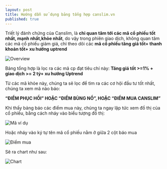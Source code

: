 ```yaml
---
layout: post
title: Hướng dẫn sử dụng bảng tổng hợp canslim.vn
published: true
---
```


Triết lý đánh chứng của Canslim, là **chỉ quan tâm tới các mã cổ phiếu tốt nhất, mạnh nhất,khỏe nhất**, do vậy trong phiên giao dịch, không quan tâm các mã cổ phiếu giảm giá, chỉ theo dõi các **mã cổ phiếu tăng giá tốt+ thanh khoản tốt+ xu hướng uptrend**

![Overview]({{site.baseurl}}/images/overview.png)


Bảng tổng hợp là lọc ra các mã cp đạt tiêu chí này:
**Tăng giá tốt >=1% + giao dịch >= 2 tỷ+  xu hướng Uptrend**

Từ các mã khỏe này, chúng ta sẽ lọc để tìm ra các cơ hội đầu tư tốt nhất, chúng ta xem mã nào báo: 

   **“ĐIỂM PHỤC HỒI” HOẶC “ĐIỂM BÙNG NỔ”, HOẶC “ĐIỂM MUA CANSLIM”**

Khi thấy bảng báo các điểm mua này, chúng ta ngay lập tức xem đồ thị của cổ phiếu, bằng cách nháy vào biểu tượng đồ thị: 

![Mã ví dụ]({{site.baseurl}}/images/sample_symbol.png)

Hoặc nháy vào ký tự tên mã cổ phiếu nằm ở giữa 2 cột báo mua

![Điểm mua]({{site.baseurl}}/images/diemmua.png)

Sẽ ra chart như sau:

![Chart]({{site.baseurl}}/images/chart.png)
